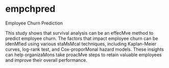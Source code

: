 # empchpred
Employee Churn Prediction

This study shows that survival analysis can be an effecMve method to predict
employee churn. The factors that impact employee churn can be idenMfied using various staMsMcal
techniques, including Kaplan-Meier curves, log-rank test, and Cox-proporMonal hazard models.
These insights can help organizaMons take proacMve steps to retain valuable employees and
improve their overall performance.
